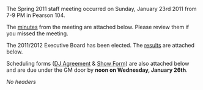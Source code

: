 The Spring 2011 staff meeting occurred on Sunday, January 23rd 2011 from
7-9 PM in Pearson 104.

The
[minutes](https://wiki.wmfo.org/@api/deki/files/235/=Spring_2011_Staff_Meeting_Minutes.pdf "Spring 2011 Staff Meeting Minutes.pdf")
from the meeting are attached below. Please review them if you missed
the meeting.

The 2011/2012 Executive Board has been elected. The
[results](https://wiki.wmfo.org/@api/deki/files/236/=WMFO_Spring_2011_Election_Results.pdf "WMFO Spring 2011 Election Results.pdf")
are attached below.

Scheduling forms ([DJ
Agreement](https://wiki.wmfo.org/@api/deki/files/233/=WMFO_DJ_Agreement_Form.pdf "WMFO DJ Agreement Form.pdf") & [Show
Form](https://wiki.wmfo.org/@api/deki/files/234/=WMFO_Show_Scheduling_Form.pdf "WMFO Show Scheduling Form.pdf"))
are also attached below and are due under the GM door by **noon on
Wednesday, January 26th**.

*No headers*
